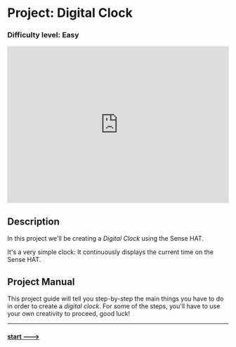 # Project: **Digital Clock**

### Difficulty level: Easy

<iframe src="https://trinket.io/embed/python/d34c567969?runOption=run" width="100%" height="356" frameborder="0" marginwidth="0" marginheight="0" allowfullscreen></iframe>

## Description

In this project we'll be creating a *Digital Clock* using the Sense HAT. 

It's a very simple clock: It continuously displays the current time on the Sense HAT. 

## Project Manual

This project guide will tell you step-by-step the main things you have to do
in order to create a _digital clock_. For some of the steps, you'll have to
use your own creativity to proceed, good luck!

---

#### [start --->](./section_2.md)
